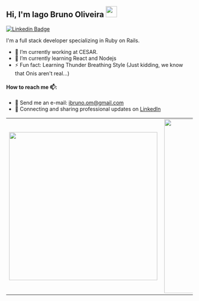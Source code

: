## Hi, I'm Iago Bruno Oliveira <img src="https://raw.githubusercontent.com/iampavangandhi/iampavangandhi/master/gifs/Hi.gif" width="30px"></h2>
[![Linkedin Badge](https://img.shields.io/badge/-LinkedIn-0e76a8?style=flat-square&logo=Linkedin&logoColor=white)](https://www.linkedin.com/in/iago-oliveira-8b72aa87/)

I'm a full stack developer specializing in Ruby on Rails.

-  🔭 I’m currently working at CESAR.
-  🌱 I’m currently learning React and Nodejs
-  ⚡ Fun fact: Learning Thunder Breathing Style (Just kidding, we know that Onis aren't real...)

#### How to reach me 📫:
- 📨 Send me an e-mail: ibruno.om@gmail.com
- 💼 Connecting and sharing professional updates on <a href="https://www.linkedin.com/in/iago-oliveira-8b72aa87/">LinkedIn</a>

<center>
  <table>
    <tr>
        <td><img width="400px" align="left" src="https://github-readme-stats.vercel.app/api/top-langs/?username=ibruno-om&hide=html&layout=compact&theme=tokyonight" /></td>
        <td><img width="470px" align="left" src="https://github-readme-stats.vercel.app/api?username=ibruno-om&theme=tokyonight" /></td>
    </tr>   
  </table>
</center>
